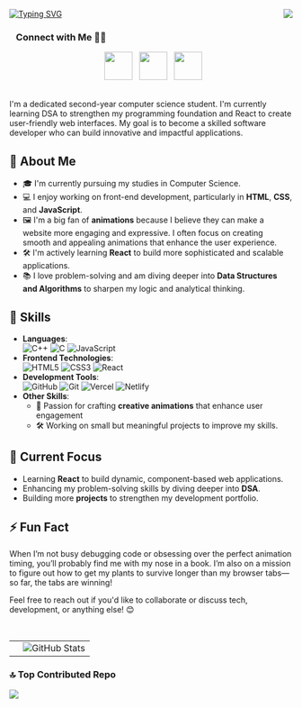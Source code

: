 [![Typing SVG](https://readme-typing-svg.demolab.com?font=roboto&pause=1000&color=F78A8A&width=435&lines=Hi+there+%F0%9F%91%8B%F0%9F%8F%BB%2C+I'm+Kshitij+!;I'm+a+Full+Stack+Web+Developer+%F0%9F%91%A8%E2%80%8D%F0%9F%92%BB)](https://git.io/typing-svg)
<img align="right" src="https://visitor-badge.laobi.icu/badge?page_id=KT2006.visitor-badge&left_text=Hellow%20Visitors" />

<h3 align="left"> &nbsp;&nbsp; Connect with Me 🤝🏻&nbsp;&nbsp;</h3>


<p align="center"> 
&nbsp; <a href="https://www.instagram.com/kshitijtotawar/" target="_blank" rel="noopener noreferrer"><img src="https://img.icons8.com/plasticine/100/000000/instagram-new.png" width="50" /></a>  
&nbsp; <a href="https://www.linkedin.com/in/kshitij-totawar/" target="_blank" rel="noopener noreferrer"><img src="https://img.icons8.com/plasticine/100/000000/linkedin.png" width="50" /></a>
&nbsp; <a href="mailto:kshitij.totawar@gmail.com" target="_blank" rel="noopener noreferrer"><img src="https://img.icons8.com/plasticine/100/000000/gmail.png"  width="50" /></a>
</p>
<br>
I'm a dedicated second-year computer science student. I'm currently learning DSA to strengthen my programming foundation and React to create user-friendly web interfaces. My goal is to become a skilled software developer who can build innovative and impactful applications.

## 🌟 About Me

- 🎓 I'm currently pursuing my studies in Computer Science.
- 💻 I enjoy working on front-end development, particularly in **HTML**, **CSS**, and **JavaScript**.
- 🖼️ I'm a big fan of **animations** because I believe they can make a website more engaging and expressive. I often focus on creating smooth and appealing animations that enhance the user experience.
- 🛠️ I'm actively learning **React** to build more sophisticated and scalable applications.
- 📚 I love problem-solving and am diving deeper into **Data Structures and Algorithms** to sharpen my logic and analytical thinking.

## 🔨 Skills

- **Languages**:  
 ![C++](https://img.shields.io/badge/c++-%2300599C.svg?style=flat&logo=c%2B%2B&logoColor=white) ![C](https://img.shields.io/badge/c-%2300599C.svg?style=flat&logo=c&logoColor=white) ![JavaScript](https://img.shields.io/badge/javascript-%23323330.svg?style=flat&logo=javascript&logoColor=%23F7DF1E)   
- **Frontend Technologies**:  
 ![HTML5](https://img.shields.io/badge/html5-%23E34F26.svg?style=flat&logo=html5&logoColor=white) ![CSS3](https://img.shields.io/badge/css3-%231572B6.svg?style=flat&logo=css3&logoColor=white)
 ![React](https://img.shields.io/badge/react-%2320232a.svg?style=flat&logo=react&logoColor=%2361DAFB)
- **Development Tools**:  
  ![GitHub](https://img.shields.io/badge/github-%23121011.svg?style=flat&logo=github&logoColor=white) ![Git](https://img.shields.io/badge/git-%23F05033.svg?style=flat&logo=git&logoColor=white)  ![Vercel](https://img.shields.io/badge/vercel-%23000000.svg?style=flat&logo=vercel&logoColor=white) ![Netlify](https://img.shields.io/badge/netlify-%23000000.svg?style=flat&logo=netlify&logoColor=#00C7B7) 
- **Other Skills**:  
  - 🎨 Passion for crafting **creative animations** that enhance user engagement  
  - 🛠️ Working on small but meaningful projects to improve my skills.


## 🌱 Current Focus

- Learning **React** to build dynamic, component-based web applications.
- Enhancing my problem-solving skills by diving deeper into **DSA**.
- Building more **projects** to strengthen my development portfolio.

## ⚡ Fun Fact

When I’m not busy debugging code or obsessing over the perfect animation timing, you’ll probably find me with my nose in a book. I’m also on a mission to figure out how to get my plants to survive longer than my browser tabs—so far, the tabs are winning!

Feel free to reach out if you'd like to collaborate or discuss tech, development, or anything else! 😊

<br>  
<div align="center">
  <table style="border-collapse: collapse;">
    <tr>
      <td>
<!--         <img src="https://github-readme-streak-stats.herokuapp.com/?user=KT2006&theme=dark&hide_border=false" alt="GitHub Streak" /> -->
      </td>
      <td>
        <img src="https://github-readme-stats.vercel.app/api?username=KT2006&show_icons=true&theme=dark" alt="GitHub Stats" />
      </td>
    </tr>
  </table>
</div>

  ### 🔝 Top Contributed Repo
![](https://github-contributor-stats.vercel.app/api?username=KT2006&limit=5&theme=dark&combine_all_yearly_contributions=true)


  


<br>


